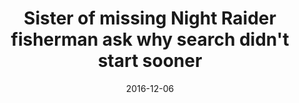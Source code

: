 ---
type: project
external_link: https://www.brisbanetimes.com.au/national/queensland/sister-of-missing-night-raider-fisherman-ask-why-search-didnt-start-sooner-20161209-gt83yt.html

summary: The sister of a fisherman who remains missing after trawler Night Raider lost contact off the Fraser Coast in November wants answers.

date: "2016-12-06"

tags: 
- Brisbane Times

title: Sister of missing Night Raider fisherman ask why search didn't start sooner


---